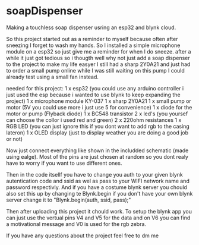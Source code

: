 # soapDispenser
Making a touchless soap dispenser usring an esp32 and blynk cloud.

So this project started out as a reminder to myself because  often after sneezing I forget to wash my hands. So I installed a simple microphone module on a esp32 so just give me a reminder for when I do sneeze. after a while it just got tedious so i thougth well why not just add a soap dispenser to the project to make my life easyer I still had a sharp 2Y0A21 and just had to order a small pump online while I was still waiting on this pump I could already test using a small fan instead. 

needed for this project:
1 x esp32 (you could use any arduino controller i just used the esp because i wanted to use blynk to keep expanding the project)
1 x microphone module KY-037
1 x sharp 2Y0A21
1 x small pump or motor (5V you could use more i just use 5 for convenience)
1 x diode for the motor or pump (Flyback diode)
1 x BC548 transistor
2 x led's (you yoursef can choose the collor i used red and green)
2 x 220ohm resistances 
1 x RGB LED (you can just ignore this if you dont want to add rgb to the casing lateron) 
1 x OLED display (just to display weather you are doing a good job or not)

Now just connect everything like shown in the includded schematic (made using ealge). Most of the pins are just chosen at random so you dont realy have to worry if you want to use different ones.  

Then in the code itsellf you have to change you auth to your given blynk autentication code and ssid as wel as pass to your WIFI network name  and password respectivly. And if you have a costume blynk server you chould also set this up by changing te Blynk.begin if you don't have your own blynk server change it to "Blynk.begin(auth, ssid, pass);" 

Then after uploading this project it chould work. To setup the blynk app you can just use the vertual pins V4 and V5 for the data and on V6 you can find a motivational message and V0 is used for the rgb zebra.

If you have any questions about the project feel free to dm me
